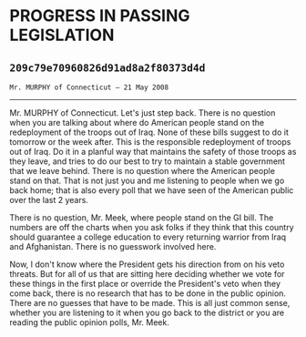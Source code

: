 # PROGRESS IN PASSING LEGISLATION
## `209c79e70960826d91ad8a2f80373d4d`
`Mr. MURPHY of Connecticut — 21 May 2008`

---


Mr. MURPHY of Connecticut. Let's just step back. There is no question 
when you are talking about where do American people stand on the 
redeployment of the troops out of Iraq. None of these bills suggest to 
do it tomorrow or the week after. This is the responsible redeployment 
of troops out of Iraq. Do it in a planful way that maintains the safety 
of those troops as they leave, and tries to do our best to try to 
maintain a stable government that we leave behind. There is no question 
where the American people stand on that. That is not just you and me 
listening to people when we go back home; that is also every poll that 
we have seen of the American public over the last 2 years.

There is no question, Mr. Meek, where people stand on the GI bill. 
The numbers are off the charts when you ask folks if they think that 
this country should guarantee a college education to every returning 
warrior from Iraq and Afghanistan. There is no guesswork involved here.



Now, I don't know where the President gets his direction from on his 
veto threats. But for all of us that are sitting here deciding whether 
we vote for these things in the first place or override the President's 
veto when they come back, there is no research that has to be done in 
the public opinion. There are no guesses that have to be made. This is 
all just common sense, whether you are listening to it when you go back 
to the district or you are reading the public opinion polls, Mr. Meek.